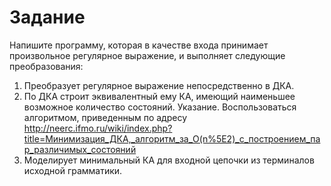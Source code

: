 # Задание

Напишите программу, которая в качестве входа принимает произвольное регулярное выражение,
и выполняет следующие преобразования:
1) Преобразует регулярное выражение непосредственно в ДКА.
2) По ДКА строит эквивалентный ему КА, имеющий наименьшее возможное количество состояний.
   Указание. Воспользоваться алгоритмом, приведенным по адресу
   http://neerc.ifmo.ru/wiki/index.php?title=Минимизация_ДКА,_алгоритм_за_O(n%5E2)_с_построением_пар_различимых_состояний
3) Моделирует минимальный КА для входной цепочки из терминалов исходной грамматики.